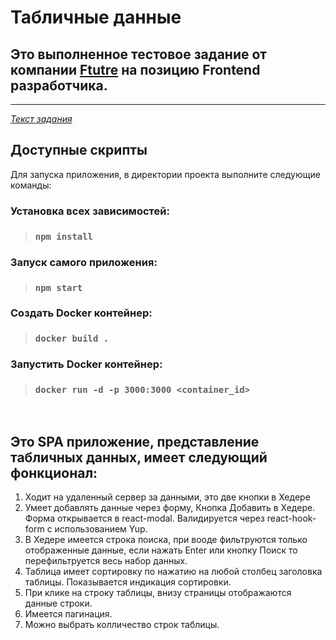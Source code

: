 # Табличные данные

## Это выполненное тестовое задание от компании [Ftutre](https://future-group.ru) на позицию Frontend разработчика.
---
*[Текст задания](https://github.com/fugr-ru/frontend-javascript-test)*
<br />
## Доступные скрипты

Для запуска приложения, в директории проекта выполните следующие команды:

### Установка всех зависимостей:
>### `npm install`

### Запуск самого приложения:
>### `npm start`

### Создать Docker контейнер:
>### `docker build .`

### Запустить Docker контейнер:
>### `docker run -d -p 3000:3000 <container_id>`
<br />

## Это SPA приложение, представление табличных данных, имеет следующий фонкционал:
1. Ходит на удаленный сервер за данными, это две кнопки в Хедере
2. Умеет добавлять данные через форму, Кнопка Добавить в Хедере. Форма открывается в react-modal. Валидируется через react-hook-form с использованием Yup.
3. В Хедере имеется строка поиска, при вооде фильтруются только отображенные данные, если нажать Enter или кнопку Поиск то перефильтруется весь набор данных.
4. Таблица имеет сортировку по нажатию на любой столбец заголовка таблицы. Показывается индикация сортировки.
5. При клике на строку таблицы, внизу страницы отображаются данные строки.
6. Имеется пагинация.
7. Можно выбрать колличество строк таблицы.
